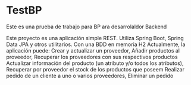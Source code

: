 # TestBP
Este es una prueba de trabajo para BP ara desarrolaldor Backend

Este proyecto es una aplicación simple REST. Utiliza Spring Boot, Spring Data JPA y otros utilitarios. Con una BDD en memoria H2
Actualmente, la aplicación puede: Crear y actualizar un proveedor, Añadir productos al proveedor, Recuperar los proveedores con sus respectivos productos
Actualizar información del producto (un atributo y/o todos los atributos), Recuperar por proveedor el stock de los productos que poseem Realizar pedido de un cliente a uno o varios proveedores, Eliminar un pedido 
